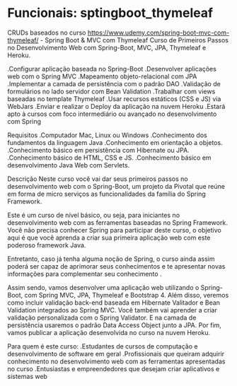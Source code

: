 # Funcionais: sptingboot_thymeleaf
CRUDs baseados no curso https://www.udemy.com/spring-boot-mvc-com-thymeleaf/ - Spring Boot & MVC com Thymeleaf
Curso de Primeiros Passos no Desenvolvimento Web com Spring-Boot, MVC, JPA, Thymeleaf e Heroku.

.Configurar aplicação baseada no Spring-Boot
.Desenvolver aplicações web com o Spring MVC
.Mapeamento objeto-relacional com JPA
.Implementar a camada de persistência com o padrão DAO
.Validação de formulários no lado servidor com Bean Validation
.Trabalhar com views baseadas no template Thymeleaf
.Usar recursos estáticos (CSS e JS) via WebJars
.Enviar e realizar o Deploy da aplicação na nuvem Heroku
.Estará apto à cursos com foco intermediário ou avançado no desenvolvimento com Spring

Requisitos
.Computador Mac, Linux ou Windows
.Conhecimento dos fundamentos da linguagem Java
.Conhecimento em orientação a objetos.
.Conhecimento básico em persistência com Hibernate ou JPA.
.Conhecimento básico de HTML, CSS e JS.
.Conhecimento básico em desenvolvimento Java Web com Servlets.

Descrição
Neste curso você vai dar seus primeiros passos no desenvolvimento web com o Spring-Boot, um projeto da  Pivotal que reúne em forma de micro serviços as funcionalidades da família do Spring Framework. 

Este é um curso de nível básico, ou seja, para iniciantes no desenvolvimento web com as ferramentas baseadas no Spring Framework. Você não precisa conhecer Spring para participar deste curso, o objetivo aqui é que você aprenda a criar sua primeira aplicação web com este poderoso framework Java. 

Entretanto, caso já tenha alguma noção de Spring, o curso ainda assim poderá ser capaz de aprimorar seus conhecimentos e te apresentar novas informações para complementar seu conhecimento .

Assim sendo, vamos desenvolver uma aplicação web utilizando o Spring-Boot, com Spring MVC, JPA, Thymeleaf e Bootstrap 4. Além disso, veremos como incluir validação back-end baseada em Hibernate Valitador e Bean Validation integrados ao Spring MVC. Você também vai aprender a criar validação personalizada com o Spring Validator. E na camada de persistência usaremos o padrão Data Access Object junto a JPA. Por fim, vamos publicar a aplicação desenvolvida no curso na nuvem Heroku.

Para quem é este curso:
.Estudantes de cursos de computação e desenvolvimento de software em geral
.Profissionais que queiram adquirir conhecimento no desenvolvimento web com as ferramentas apresentadas no curso
.Entusiastas e empreendedores que desejam criar aplicativos e sistemas web
